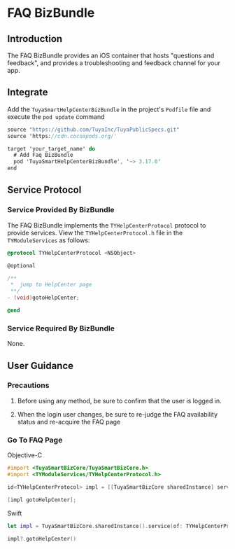 # FAQ BizBundle

## Introduction

The FAQ BizBundle provides an iOS container that hosts "questions and feedback", and provides a troubleshooting and feedback channel for your app.

## Integrate

Add the `TuyaSmartHelpCenterBizBundle` in the project's `Podfile` file and execute the `pod update` command

```objective-c
source "https://github.com/TuyaInc/TuyaPublicSpecs.git"
source 'https://cdn.cocoapods.org/'

target 'your_target_name' do
  # Add Faq BizBundle 
  pod 'TuyaSmartHelpCenterBizBundle', '~> 3.17.0'
end
```

## Service Protocol

### Service Provided By BizBundle

The FAQ BizBundle implements the  `TYHelpCenterProtocol` protocol to provide services. View the `TYHelpCenterProtocol.h` file in the `TYModuleServices` as follows:

```objective-c
@protocol TYHelpCenterProtocol <NSObject>

@optional

/**
 *  jump to HelpCenter page
 **/
- (void)gotoHelpCenter;

@end
```

### Service Required By BizBundle

None.

## User Guidance

### Precautions

1. Before using any method, be sure to confirm that the user is logged in.

2. When the login user changes, be sure to re-judge the FAQ availability status and re-acquire the FAQ page

   
### Go To FAQ Page

Objective-C

```objective-c
#import <TuyaSmartBizCore/TuyaSmartBizCore.h>
#import <TYModuleServices/TYHelpCenterProtocol.h>

id<TYHelpCenterProtocol> impl = [[TuyaSmartBizCore sharedInstance] serviceOfProtocol:@protocol(TYHelpCenterProtocol)];

[impl gotoHelpCenter];

```



Swift

```swift
let impl = TuyaSmartBizCore.sharedInstance().service(of: TYHelpCenterProtocol.self) as? TYHelpCenterProtocol

impl?.gotoHelpCenter()

```



 